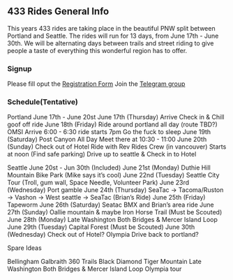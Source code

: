 ## 433 Rides General Info
This years 433 rides are taking place in the beautiful PNW split between Portland and Seattle. 
The rides will run for 13 days, from June 17th - June 30th.
We will be alternating days between trails and street riding to give people a taste of everything this wonderful region has to offer.

### Signup
Please fill oput the [Registration Form](https://forms.gle/nHmXQkhZocrwyvgi6)
Join the [Telegram group](https://t.me/joinchat/V1fN-gZF4CT28Pyp)

### Schedule(Tentative)
Portland June 17th - June 20st
June 17th (Thursday)
Arrive
Check in & Chill goof off ride
June 18th (Friday)
Ride around portland all day (route TBD?)
OMSI Arrive 6:00 - 6:30 ride starts 7pm
Go the fuck to sleep
June 19th (Saturday)
Post Canyon All Day Meet there at 10:30 - 11:00
June 20th (Sunday)
Check out of Hotel
Ride with Rev Rides Crew (in vancouver) Starts at noon (Find safe parking)
Drive up to seattle & Check in to Hotel

Seattle June 20st - Jun 30th (Included)
June 21st (Monday)
Duthie Hill Mountain Bike Park (Mike says it’s cool)
June 22nd (Tuesday)
Seattle City Tour (Troll, gum wall, Space Needle, Volunteer Park)
June 23rd (Wednesday)
Port gamble
June 24th (Thursday)
SeaTac -> Tacoma/Ruston -> Vashon -> West seattle -> SeaTac (Brian’s Ride)
June 25th (Friday)
Tapeworm
June 26th (Saturday)
Seatac BMX and Brian’s area ride
June 27th (Sunday)
Oallie mountain & maybe Iron Horse Trail (Must be Scouted)
June 28th (Monday)
Late Washington Both Bridges & Mercer Island Loop
June 29th (Tuesday)
Capital Forest (Must be Scouted)
June 30th (Wednesday)
Check out of Hotel?
Olympia
Drive back to portland?


Spare Ideas 

Bellingham Galbraith
360 Trails
Black Diamond
Tiger Mountain
Late Washington Both Bridges & Mercer Island Loop
Olympia tour
